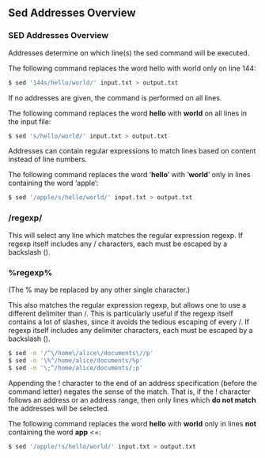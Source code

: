 ## Sed Addresses Overview

### SED Addresses Overview
Addresses determine on which line(s) the sed command will be executed.

The following command replaces the word hello with world only on line 144: 
```bash
$ sed '144s/hello/world/' input.txt > output.txt
```
If no addresses are given, the command is performed on all lines.

The following command replaces the word **hello** with **world** on all lines in the input file: 
```bash
$ sed 's/hello/world/' input.txt > output.txt
```
Addresses can contain regular expressions to match lines based on content instead of line numbers.

The following command replaces the word ‘**hello**’ with ‘**world**’ only in lines containing the word ‘apple’: 
```bash
$ sed '/apple/s/hello/world/' input.txt > output.txt
```
### /regexp/

This will select any line which matches the regular expression regexp. If regexp itself includes any / characters, each must be escaped by a backslash (\).

### \%regexp%

(The % may be replaced by any other single character.) 

This also matches the regular expression regexp, but allows one to use a different delimiter than /. This is particularly useful if the regexp itself contains a lot of slashes, since it avoids the tedious escaping of every /. If regexp itself includes any delimiter characters, each must be escaped by a backslash (\). 
```bash
$ sed -n '/^\/home\/alice\/documents\//p'
$ sed -n '\%^/home/alice/documents/%p'
$ sed -n '\;^/home/alice/documents/;p'
```
Appending the ! character to the end of an address specification (before the command letter) negates the sense of the match.
That is, if the ! character follows an address or an address range, then only lines which **do not match** the addresses will be selected.

The following command replaces the word **hello** with **world** only in lines **not** containing the word **app** <=:
```bash
$ sed '/apple/!s/hello/world/' input.txt > output.txt
```

